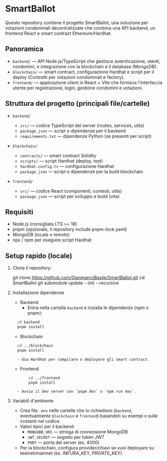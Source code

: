 # SmartBallot
Questo repository contiene il progetto SmartBallot, una soluzione per votazioni condominali decentralizzate che combina una API backend, un frontend React e smart contract Ethereum/Hardhat.

## Panoramica

- `backend/` — API Node.js/TypeScript che gestisce autenticazione, utenti, condomìni, e integrazione con la blockchain e il database (MongoDB).
- `blockchain/` — smart contract, configurazione Hardhat e script per il deploy (Contratti per votazioni condominali e factory).
- `frontend/` — applicazione client in React + Vite che fornisce l'interfaccia utente per registrazione, login, gestione condomìni e votazioni.

## Struttura del progetto (principali file/cartelle)

- `backend/`
	- `src/` — codice TypeScript del server (routes, services, utils)
	- `package.json` — script e dipendenze per il backend
	- `requirements.txt` — dipendenze Python (se presenti per script)

- `blockchain/`
	- `contracts/` — smart contract Solidity
	- `scripts/` — script Hardhat (deploy, test)
	- `hardhat.config.ts` — configurazione Hardhat
	- `package.json` — script e dipendenze per la build blockchain

- `frontend/`
	- `src/` — codice React (componenti, contesti, utils)
	- `package.json` — script per sviluppo e build (vite)

## Requisiti

- Node.js (consigliata LTS >= 18)
- pnpm (opzionale, il repository include pnpm-lock.yaml)
- MongoDB (locale o remoto)
- npx / npm per eseguire script Hardhat

## Setup rapido (locale)

1. Clona il repository:

	 git clone https://github.com/GianmarcoBasile/SmartBallot.git
	 cd SmartBallot
   git submodule update --init --recursive

2. Installazione dipendenze

	 - Backend
		 - Entra nella cartella `backend` e installa le dipendenze (npm o pnpm):
      ```bash
        cd backend
        pnpm install
      ```

	 - Blockchain
    ```bash
      cd ../blockchain
      pnpm install
    ```
		 - Usa Hardhat per compilare o deployare gli smart contract.

	 - Frontend
      ```bash
			 cd ../frontend
			 pnpm install
      ```
		 - Avvia il dev server con `pnpm dev` o `npm run dev`.

3. Variabili d'ambiente

	 - Crea file `.env` nelle cartelle che lo richiedono (`backend`, eventualmente `blockchain` e `frontend`) basandoti su esempi o sulle costanti nel codice.
	 - Valori tipici per il backend:
		 - `MONGODB_URI` — stringa di connessione MongoDB
		 - `JWT_SECRET` — segreto per token JWT
		 - `PORT` — porta del server (es. 4000)
	 - Per la blockchain, configura provider/chiavi se vuoi deployare su testnet/mainnet (es. INFURA_KEY, PRIVATE_KEY).